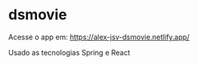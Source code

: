 # dsmovie

Acesse o app em: https://alex-jsv-dsmovie.netlify.app/

Usado as tecnologias Spring e React
